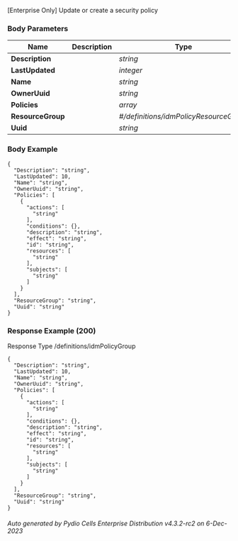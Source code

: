 






 
[Enterprise Only] Update or create a security policy  


### Body Parameters

Name | Description | Type | Required
---|---|---|---
**Description** |  | _string_ |   
**LastUpdated** |  | _integer_ |   
**Name** |  | _string_ |   
**OwnerUuid** |  | _string_ |   
**Policies** |  | _array_ |   
**ResourceGroup** |  | _#/definitions/idmPolicyResourceGroup_ |   
**Uuid** |  | _string_ |   


### Body Example
```
{
  "Description": "string",
  "LastUpdated": 10,
  "Name": "string",
  "OwnerUuid": "string",
  "Policies": [
    {
      "actions": [
        "string"
      ],
      "conditions": {},
      "description": "string",
      "effect": "string",
      "id": "string",
      "resources": [
        "string"
      ],
      "subjects": [
        "string"
      ]
    }
  ],
  "ResourceGroup": "string",
  "Uuid": "string"
}
```






### Response Example (200)
Response Type /definitions/idmPolicyGroup

```
{
  "Description": "string",
  "LastUpdated": 10,
  "Name": "string",
  "OwnerUuid": "string",
  "Policies": [
    {
      "actions": [
        "string"
      ],
      "conditions": {},
      "description": "string",
      "effect": "string",
      "id": "string",
      "resources": [
        "string"
      ],
      "subjects": [
        "string"
      ]
    }
  ],
  "ResourceGroup": "string",
  "Uuid": "string"
}
```




###### Auto generated by Pydio Cells Enterprise Distribution v4.3.2-rc2 on 6-Dec-2023
